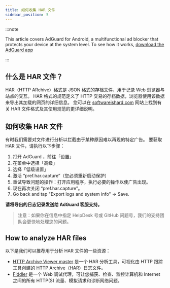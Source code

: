 ```yaml
---
title: 如何收集 HAR 文件
sidebar_position: 5
---
```


:::note

This article covers AdGuard for Android, a multifunctional ad blocker that protects your device at the system level. To see how it works, [download the AdGuard app](https://adguard.com/download.html?auto=true)

:::

## 什么是 HAR 文件？
HAR（HTTP ARchive）格式是 JSON 格式的存档文件，用于记录 Web 浏览器与站点的交互。 HAR 格式的规范定义了 HTTP 交易的存档数据，浏览器使用该数据来导出其加载的网页的详细信息。 您可以在 [softwareishard.com](http://www.softwareishard.com/blog/har-12-spec/) 网站上找到有关 HAR 文件格式及其使用规范的更详细说明。

## 如何收集 HAR 文件
有时我们需要对文件进行分析以拦截由于某种原因难以再现的特定广告。 要获取 HAR 文件，请执行以下步骤：
1. 打开 AdGuard ，前往「设置」
2. 在菜单中选择「高级」
3. 选择「低级设置」
4. 激活 “pref.har.capture”（您必须重新启动保护）
5. 重试导致问题的操作：打开应用程序，执行必要的操作以使广告出现。
6. 现在再次关闭 “pref.har.capture”。
7. Go back and tap "Export logs and system info" → Save.

**请将导出的日志记录发送给 AdGuard 客服支持。**

> 注意：如果你在信息中指定 HelpDesk 号或 GitHub 问题号，我们的支持团队会更快地处理您的问题。

## How to analyze HAR files
以下是我们可以推荐用于分析 HAR 文件的一些资源：
* [HTTP Archive Viewer master](https://gitgrimbo.github.io/harviewer/master/) 是一个 HAR 分析工具，可视化由 HTTP 跟踪工具创建的 HTTP Archive（HAR）日志文件。
* [Fiddler](https://www.telerik.com/fiddler) 是一个 Web 调试代理，可让您捕获、检查、监控计算机和 Internet 之间的所有 HTTP(S) 流量、模拟请求和诊断网络问题。
